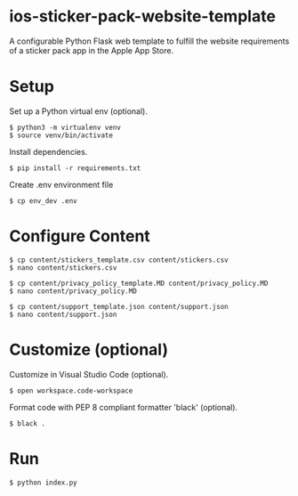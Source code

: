 # ios-sticker-pack-website-template
A configurable Python Flask web template to fulfill the website requirements of a sticker pack app in the Apple App Store.

# Setup

Set up a Python virtual env (optional).

    $ python3 -m virtualenv venv
    $ source venv/bin/activate

Install dependencies.

    $ pip install -r requirements.txt

Create .env environment file

    $ cp env_dev .env

# Configure Content

    $ cp content/stickers_template.csv content/stickers.csv
    $ nano content/stickers.csv

    $ cp content/privacy_policy_template.MD content/privacy_policy.MD
    $ nano content/privacy_policy.MD

    $ cp content/support_template.json content/support.json
    $ nano content/support.json

# Customize (optional)

Customize in Visual Studio Code (optional).

    $ open workspace.code-workspace

Format code with PEP 8 compliant formatter 'black' (optional).

    $ black .

# Run

    $ python index.py